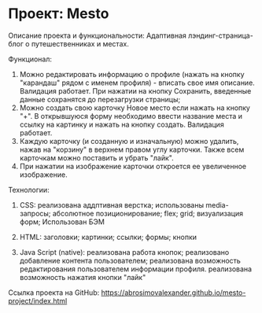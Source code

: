# Проект: Mesto

Описание проекта и функциональности: Адаптивная лэндинг-страница-блог о путешественниках и местах.

Функционал:
1. Можно редактировать информацию о профиле (нажать на кнопку "карандаш" рядом с именем профиля) - вписать свое имя описание. Валидация работает. При нажатии на кнопку Сохранить, введенные данные сохранятся до перезагрузки страницы;
2. Можно создать свою карточку Новое место если нажать на кнопку "+". В открывшуюся форму необходимо ввести название места и ссылку на картинку и нажать на кнопку создать. Валидация работает.
3. Каждую карточку (и созданную и изначальную) можно удалить, нажав на "корзину" в верхнем правом углу карточки. Также всем карточкам можно поставить и убрать "лайк".
4. При нажатии на изображение карточки откроется ее увеличенное изображение.

Технологии: 
1. CSS:
    реализована аддптивная верстка;
    использованы media-запросы;
    абсолютное позиционирование;
    flex;
    grid;
    визуализация форм;
    Использован БЭМ

2. HTML:
    заголовки;
    картинки;
    ссылки;
    формы;
    кнопки

3. Java Script (native):
    реализована работа кнопок;
    реализовано добавление контента пользователем;
    реализована возможность редактирования пользователем информации профиля. 
    реализована возможность нажатия кнопки "лайк"
    

Ссылка проекта на GitHub: https://abrosimovalexander.github.io/mesto-project/index.html